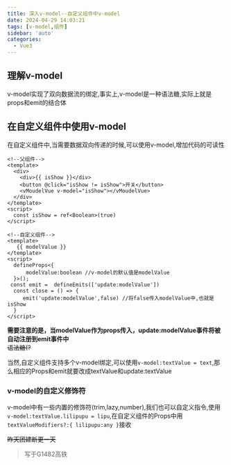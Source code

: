 ```yaml
---
title: 深入v-model--自定义组件中v-model
date: 2024-04-29 14:03:21
tags: [v-model,组件]
sidebar: 'auto'
categories:
  - Vue3
---
```

## 理解v-model
v-model实现了双向数据流的绑定,事实上,v-model是一种语法糖,实际上就是props和emit的结合体  

<!--more-->

## 在自定义组件中使用v-model  
在自定义组件中,当需要数据双向传递的时候,可以使用v-model,增加代码的可读性  
```vue
<!--父组件-->
<template>
  <div>
    <div>{{ isShow }}</div>
    <button @click="isShow != isShow">开关</button>
    <vMoudelVue v-model="isShow"></vMoudelVue>
  </div>
</template>
<script>
  const isShow = ref<Boolean>(true)
</script>

<!--自定义组件-->
<template>
   {{ modelValue }}
</template> 
<script>
  defineProps<{
      modelValue:boolean //v-model的默认值是modelValue
  }>();
 const emit =  defineEmits(['update:modelValue'])
  const close = () => {
     emit('update:modelValue',false) //将false传入modelValue中,也就是isShow
  }
</script>
```

**需要注意的是，当modelValue作为props传入，update:modelValue事件将被自动注册到emit事件中**  
~~语法糖(?~~  

当然,自定义组件支持多个v-model绑定,可以使用`v-model:textValue = text`,那么相应的Props和emit就要改成textValue和update:textValue  

### v-model的自定义修饰符   

v-model中有一些内置的修饰符(trim,lazy,number),我们也可以自定义指令,使用`v-model:textValue.lilipupu = lipu`,在自定义组件的Props中用`textValueModifiers?:{ lilipupu:any }`接收  

~~昨天团建断更一天~~  

>写于G1482高铁